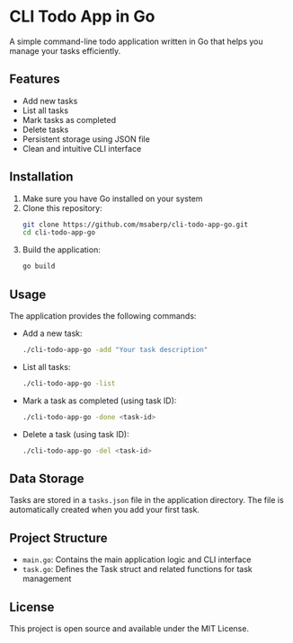 # CLI Todo App in Go

A simple command-line todo application written in Go that helps you manage your tasks efficiently.

## Features

- Add new tasks
- List all tasks
- Mark tasks as completed
- Delete tasks
- Persistent storage using JSON file
- Clean and intuitive CLI interface

## Installation

1. Make sure you have Go installed on your system
2. Clone this repository:
   ```bash
   git clone https://github.com/msaberp/cli-todo-app-go.git
   cd cli-todo-app-go
   ```
3. Build the application:
   ```bash
   go build
   ```

## Usage

The application provides the following commands:

- Add a new task:
  ```bash
  ./cli-todo-app-go -add "Your task description"
  ```

- List all tasks:
  ```bash
  ./cli-todo-app-go -list
  ```

- Mark a task as completed (using task ID):
  ```bash
  ./cli-todo-app-go -done <task-id>
  ```

- Delete a task (using task ID):
  ```bash
  ./cli-todo-app-go -del <task-id>
  ```

## Data Storage

Tasks are stored in a `tasks.json` file in the application directory. The file is automatically created when you add your first task.

## Project Structure

- `main.go`: Contains the main application logic and CLI interface
- `task.go`: Defines the Task struct and related functions for task management

## License

This project is open source and available under the MIT License.

